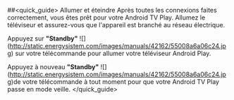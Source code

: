 ##<quick_guide> Allumer et éteindre
Après toutes les connexions faites correctement, vous êtes prêt pour votre Android TV Play. Allumez le téléviseur et assurez-vous que l'appareil est branché au réseau électrique.

Appuyez sur **"Standby"** ![] (http://static.energysistem.com/images/manuals/42162/55008a6a06c24.jpg) sur votre télécommande pour allumer votre téléviseur Android Play.

Appuyez à nouveau **"Standby"** ![] (http://static.energysistem.com/images/manuals/42162/55008a6a06c24.jpg)de votre télécommande à tout moment pour que votre Android TV Play passe en mode veille.
</quick_guide>

